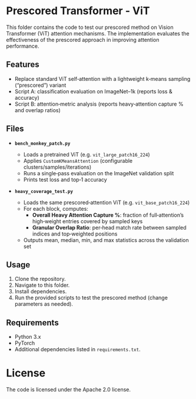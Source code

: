 # Prescored Transformer - ViT

This folder contains the code to test our prescored method on Vision Transformer (ViT) attention mechanisms. The implementation evaluates the effectiveness of the prescored approach in improving attention performance.

## Features
- Replace standard ViT self‑attention with a lightweight k‑means sampling (“prescored”) variant  
- Script A: classification evaluation on ImageNet–1k (reports loss & accuracy)  
- Script B: attention‑metric analysis (reports heavy‐attention capture % and overlap ratios)
## Files
- **`bench_monkey_patch.py`**  
  - Loads a pretrained ViT (e.g. `vit_large_patch16_224`)  
  - Applies `CustomKMeansAttention` (configurable clusters/samples/iterations)  
  - Runs a single‑pass evaluation on the ImageNet validation split  
  - Prints test loss and top‑1 accuracy  

- **`heavy_coverage_test.py`**  
  - Loads the same prescored‑attention ViT (e.g. `vit_base_patch16_224`)  
  - For each block, computes:  
    - **Overall Heavy Attention Capture %**: fraction of full‑attention’s high‑weight entries covered by sampled keys  
    - **Granular Overlap Ratio**: per‑head match rate between sampled indices and top‑weighted positions  
  - Outputs mean, median, min, and max statistics across the validation set  

## Usage
1. Clone the repository.
2. Navigate to this folder.
3. Install dependencies.
4. Run the provided scripts to test the prescored method (change parameters as needed).

## Requirements
- Python 3.x
- PyTorch
- Additional dependencies listed in `requirements.txt`.

# License
The code is licensed under the Apache 2.0 license.
